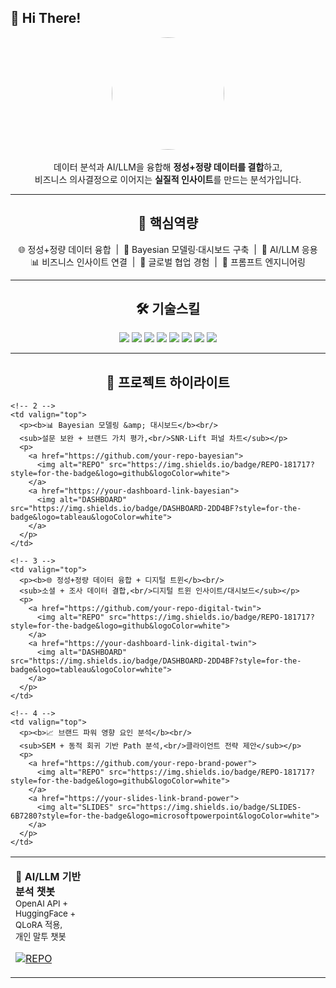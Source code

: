 ## 👋 Hi There!

<p align="center">
  <img src="images/avatar.jpg" width="180" style="border-radius:50%"><br/><br/>
  데이터 분석과 AI/LLM을 융합해 <b>정성+정량 데이터를 결합</b>하고,<br/>
  비즈니스 의사결정으로 이어지는 <b>실질적 인사이트</b>를 만드는 분석가입니다.
</p>

---

<h2 align="center">🔑 핵심역량</h2>

<p align="center">
🌐 정성+정량 데이터 융합 &nbsp;|&nbsp; 🧠 Bayesian 모델링·대시보드 구축 &nbsp;|&nbsp; 🤖 AI/LLM 응용  
<br/>
📊 비즈니스 인사이트 연결 &nbsp;|&nbsp; 🤝 글로벌 협업 경험 &nbsp;|&nbsp; 📝 프롬프트 엔지니어링
</p>

---

<h2 align="center">🛠 기술스킬</h2>

<p align="center">
  <img src="https://img.shields.io/badge/Python-3776AB?style=for-the-badge&logo=python&logoColor=white"/>
  <img src="https://img.shields.io/badge/R-276DC3?style=for-the-badge&logo=r&logoColor=white"/>
  <img src="https://img.shields.io/badge/SQL-336791?style=for-the-badge&logo=postgresql&logoColor=white"/>
  <img src="https://img.shields.io/badge/Tableau-E97627?style=for-the-badge&logo=tableau&logoColor=white"/>
  <img src="https://img.shields.io/badge/PowerBI-F2C811?style=for-the-badge&logo=powerbi&logoColor=black"/>
  <img src="https://img.shields.io/badge/PyTorch-EE4C2C?style=for-the-badge&logo=pytorch&logoColor=white"/>
  <img src="https://img.shields.io/badge/TensorFlow-FF6F00?style=for-the-badge&logo=tensorflow&logoColor=white"/>
  <img src="https://img.shields.io/badge/HuggingFace-FFCC4D?style=for-the-badge&logo=huggingface&logoColor=black"/>
</p>

---

<h2 align="center">📌 프로젝트 하이라이트</h2>

<table width="100%" align="center">
  <colgroup>
    <col width="25%">
    <col width="25%">
    <col width="25%">
    <col width="25%">
  </colgroup>
  <tr>
    <!-- 1 -->
    <td valign="top">
      <p><b>🤖 AI/LLM 기반 분석 챗봇</b><br/>
      <sub>OpenAI API + HuggingFace + QLoRA 적용,<br/>개인 말투 챗봇</sub></p>
      <p>
        <a href="https://github.com/your-repo-ai-llm">
          <img alt="REPO" src="https://img.shields.io/badge/REPO-181717?style=for-the-badge&logo=github&logoColor=white">
        </a>
      </p>
    </td>

    <!-- 2 -->
    <td valign="top">
      <p><b>📊 Bayesian 모델링 &amp; 대시보드</b><br/>
      <sub>설문 보완 + 브랜드 가치 평가,<br/>SNR·Lift 퍼널 차트</sub></p>
      <p>
        <a href="https://github.com/your-repo-bayesian">
          <img alt="REPO" src="https://img.shields.io/badge/REPO-181717?style=for-the-badge&logo=github&logoColor=white">
        </a>
        <a href="https://your-dashboard-link-bayesian">
          <img alt="DASHBOARD" src="https://img.shields.io/badge/DASHBOARD-2DD4BF?style=for-the-badge&logo=tableau&logoColor=white">
        </a>
      </p>
    </td>

    <!-- 3 -->
    <td valign="top">
      <p><b>🌐 정성+정량 데이터 융합 + 디지털 트윈</b><br/>
      <sub>소셜 + 조사 데이터 결합,<br/>디지털 트윈 인사이트/대시보드</sub></p>
      <p>
        <a href="https://github.com/your-repo-digital-twin">
          <img alt="REPO" src="https://img.shields.io/badge/REPO-181717?style=for-the-badge&logo=github&logoColor=white">
        </a>
        <a href="https://your-dashboard-link-digital-twin">
          <img alt="DASHBOARD" src="https://img.shields.io/badge/DASHBOARD-2DD4BF?style=for-the-badge&logo=tableau&logoColor=white">
        </a>
      </p>
    </td>

    <!-- 4 -->
    <td valign="top">
      <p><b>📈 브랜드 파워 영향 요인 분석</b><br/>
      <sub>SEM + 동적 회귀 기반 Path 분석,<br/>클라이언트 전략 제안</sub></p>
      <p>
        <a href="https://github.com/your-repo-brand-power">
          <img alt="REPO" src="https://img.shields.io/badge/REPO-181717?style=for-the-badge&logo=github&logoColor=white">
        </a>
        <a href="https://your-slides-link-brand-power">
          <img alt="SLIDES" src="https://img.shields.io/badge/SLIDES-6B7280?style=for-the-badge&logo=microsoftpowerpoint&logoColor=white">
        </a>
      </p>
    </td>
  </tr>
</table>

